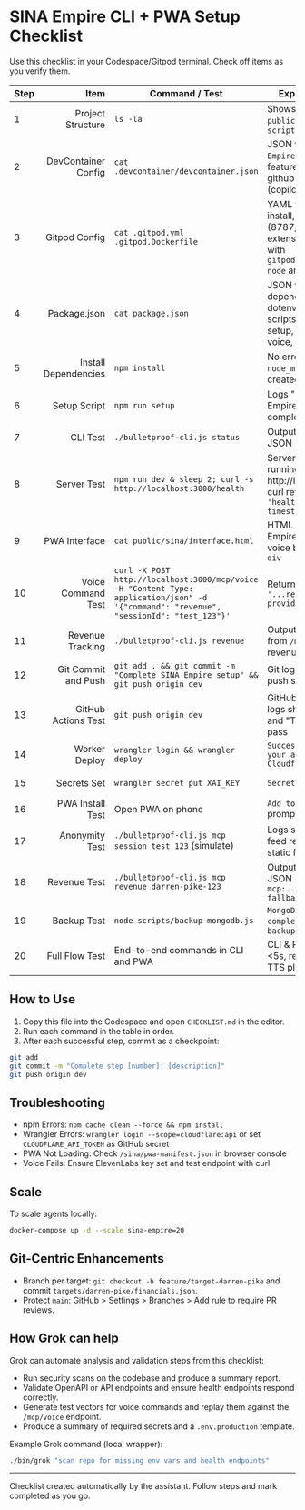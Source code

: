 # SINA Empire CLI + PWA Setup Checklist

Use this checklist in your Codespace/Gitpod terminal. Check off items as you verify them.

| Step | Item | Command / Test | Expected Output | Status | Notes |
|---|---:|---|---|---|---|
|1|Project Structure|`ls -la`|Shows `.devcontainer`, `public/sina`, `worker`, `scripts`|[ ]|If missing, run `mkdir -p .devcontainer public/sina worker scripts`|
|2|DevContainer Config|`cat .devcontainer/devcontainer.json`|JSON with `name: SINA Empire CLI + PWA`, features (docker, github-cli), extensions (copilot, wrangler)|[ ]|Restart Codespace if changed|
|3|Gitpod Config|`cat .gitpod.yml .gitpod.Dockerfile`|YAML with tasks (npm install, setup), ports (8787, 8788, 3000), extensions; Dockerfile with `gitpod/workspace-node` and wrangler|[ ]|Restart Gitpod to apply|
|4|Package.json|`cat package.json`|JSON with dependencies (axios, dotenv, express, etc.), scripts (start, dev, setup, test, status, voice, revenue)|[ ]|If missing, add `package.json` as provided|
|5|Install Dependencies|`npm install`|No errors, `node_modules` directory created|[ ]|If errors: `npm cache clean --force && npm install`|
|6|Setup Script|`npm run setup`|Logs "Setting up SINA Empire...", "Setup complete!"|[ ]|Installs `wrangler`, sets executable bit on CLI|
|7|CLI Test|`./bulletproof-cli.js status`|Outputs empire status JSON|[ ]|Ensure `chmod +x bulletproof-cli.js` if permission denied|
|8|Server Test|`npm run dev & sleep 2; curl -s http://localhost:3000/health`|Server logs "Server running on http://localhost:3000", curl returns `{ status: 'healthy', timestamp: ... }`|[ ]|Kill server with `pkill -f server.js` after test|
|9|PWA Interface|`cat public/sina/interface.html`|HTML with title "SINA Empire Voice Control", voice buttons, chat `div`|[ ]|Open `http://localhost:8787/sina/interface` to verify UI|
|10|Voice Command Test|`curl -X POST http://localhost:3000/mcp/voice -H "Content-Type: application/json" -d '{"command": "revenue", "sessionId": "test_123"}'`|Returns `{ response: '...revenue...', provider: 'SINA' }`|[ ]|Check server logs for "Voice command received"|
|11|Revenue Tracking|`./bulletproof-cli.js revenue`|Outputs response from `/mcp/voice` with revenue data|[ ]|Verify webhook logs at configured `WEBHOOK_URL`|
|12|Git Commit and Push|`git add . && git commit -m "Complete SINA Empire setup" && git push origin dev`|Git logs show commit, push succeeds|[ ]|If push fails, check `git remote -v` and auth|
|13|GitHub Actions Test|`git push origin dev`|GitHub Actions runs; logs show "Test CLI" and "Test Server" pass|[ ]|Check Actions UI for failures|
|14|Worker Deploy|`wrangler login && wrangler deploy`|`Success: Published your application to Cloudflare Workers`|[ ]|Use `CLOUDFLARE_API_TOKEN` if interactive login fails|
|15|Secrets Set|`wrangler secret put XAI_KEY`|`Secret XAI_KEY set`|[ ]|Set each secret: XAI_KEY, GEMINI_API_KEY, etc.
|16|PWA Install Test|Open PWA on phone|`Add to Home Screen` prompt appears|[ ]|Test voice command on phone after install|
|17|Anonymity Test|`./bulletproof-cli.js mcp session test_123` (simulate)|Logs show "Camera feed replaced with static for 3 minutes"|[ ]|Placeholder — add real script if needed|
|18|Revenue Test|`./bulletproof-cli.js mcp revenue darren-pike-123`|Outputs revenue JSON `{api:..., mcp:..., fallback:...}`|[ ]|Check MongoDB `revenue_logs` collection|
|19|Backup Test|`node scripts/backup-mongodb.js`|`MongoDB backup completed`, files in `backups/`|[ ]|Ensure `MONGODB_CONNECTION_STRING` is set|
|20|Full Flow Test|End-to-end commands in CLI and PWA|CLI & PWA respond <5s, revenue logged, TTS plays|[ ]|If slow, check proxy rotation and rate limits|


## How to Use

1. Copy this file into the Codespace and open `CHECKLIST.md` in the editor.
2. Run each command in the table in order.
3. After each successful step, commit as a checkpoint:

```bash
git add .
git commit -m "Complete step [number]: [description]"
git push origin dev
```

## Troubleshooting

- npm Errors: `npm cache clean --force && npm install`
- Wrangler Errors: `wrangler login --scope=cloudflare:api` or set `CLOUDFLARE_API_TOKEN` as GitHub secret
- PWA Not Loading: Check `/sina/pwa-manifest.json` in browser console
- Voice Fails: Ensure ElevenLabs key set and test endpoint with curl

## Scale

To scale agents locally:

```bash
docker-compose up -d --scale sina-empire=20
```


## Git-Centric Enhancements

- Branch per target: `git checkout -b feature/target-darren-pike` and commit `targets/darren-pike/financials.json`.
- Protect `main`: GitHub > Settings > Branches > Add rule to require PR reviews.


## How Grok can help

Grok can automate analysis and validation steps from this checklist:

- Run security scans on the codebase and produce a summary report.
- Validate OpenAPI or API endpoints and ensure health endpoints respond correctly.
- Generate test vectors for voice commands and replay them against the `/mcp/voice` endpoint.
- Produce a summary of required secrets and a `.env.production` template.

Example Grok command (local wrapper):

```bash
./bin/grok "scan repo for missing env vars and health endpoints"
```


---

Checklist created automatically by the assistant. Follow steps and mark completed as you go.
